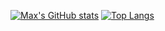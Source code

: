 [![Max's GitHub stats](https://github-readme-stats.vercel.app/api?username=maxbernard3&count_private=true&theme=tokyonight&show_icons=true)](https://github.com/anuraghazra/github-readme-stats)
[![Top Langs](https://github-readme-stats.vercel.app/api/top-langs/?username=maxbernard3&hide=shaderlab,hlsl&count_private=true&theme=tokyonight)](https://github.com/anuraghazra/github-readme-stats)
